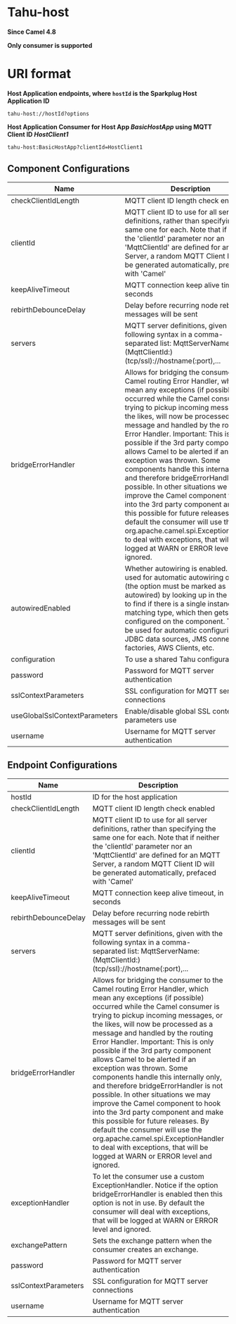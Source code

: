 # Tahu-host

**Since Camel 4.8**

**Only consumer is supported**

# URI format

**Host Application endpoints, where `hostId` is the Sparkplug Host
Application ID**

    tahu-host://hostId?options

**Host Application Consumer for Host App *BasicHostApp* using MQTT
Client ID *HostClient1***

    tahu-host:BasicHostApp?clientId=HostClient1

## Component Configurations

  
|Name|Description|Default|Type|
|---|---|---|---|
|checkClientIdLength|MQTT client ID length check enabled|false|boolean|
|clientId|MQTT client ID to use for all server definitions, rather than specifying the same one for each. Note that if neither the 'clientId' parameter nor an 'MqttClientId' are defined for an MQTT Server, a random MQTT Client ID will be generated automatically, prefaced with 'Camel'||string|
|keepAliveTimeout|MQTT connection keep alive timeout, in seconds|30|integer|
|rebirthDebounceDelay|Delay before recurring node rebirth messages will be sent|5000|integer|
|servers|MQTT server definitions, given with the following syntax in a comma-separated list: MqttServerName:(MqttClientId:)(tcp/ssl)://hostname(:port),...||string|
|bridgeErrorHandler|Allows for bridging the consumer to the Camel routing Error Handler, which mean any exceptions (if possible) occurred while the Camel consumer is trying to pickup incoming messages, or the likes, will now be processed as a message and handled by the routing Error Handler. Important: This is only possible if the 3rd party component allows Camel to be alerted if an exception was thrown. Some components handle this internally only, and therefore bridgeErrorHandler is not possible. In other situations we may improve the Camel component to hook into the 3rd party component and make this possible for future releases. By default the consumer will use the org.apache.camel.spi.ExceptionHandler to deal with exceptions, that will be logged at WARN or ERROR level and ignored.|false|boolean|
|autowiredEnabled|Whether autowiring is enabled. This is used for automatic autowiring options (the option must be marked as autowired) by looking up in the registry to find if there is a single instance of matching type, which then gets configured on the component. This can be used for automatic configuring JDBC data sources, JMS connection factories, AWS Clients, etc.|true|boolean|
|configuration|To use a shared Tahu configuration||object|
|password|Password for MQTT server authentication||string|
|sslContextParameters|SSL configuration for MQTT server connections||object|
|useGlobalSslContextParameters|Enable/disable global SSL context parameters use|false|boolean|
|username|Username for MQTT server authentication||string|

## Endpoint Configurations

  
|Name|Description|Default|Type|
|---|---|---|---|
|hostId|ID for the host application||string|
|checkClientIdLength|MQTT client ID length check enabled|false|boolean|
|clientId|MQTT client ID to use for all server definitions, rather than specifying the same one for each. Note that if neither the 'clientId' parameter nor an 'MqttClientId' are defined for an MQTT Server, a random MQTT Client ID will be generated automatically, prefaced with 'Camel'||string|
|keepAliveTimeout|MQTT connection keep alive timeout, in seconds|30|integer|
|rebirthDebounceDelay|Delay before recurring node rebirth messages will be sent|5000|integer|
|servers|MQTT server definitions, given with the following syntax in a comma-separated list: MqttServerName:(MqttClientId:)(tcp/ssl)://hostname(:port),...||string|
|bridgeErrorHandler|Allows for bridging the consumer to the Camel routing Error Handler, which mean any exceptions (if possible) occurred while the Camel consumer is trying to pickup incoming messages, or the likes, will now be processed as a message and handled by the routing Error Handler. Important: This is only possible if the 3rd party component allows Camel to be alerted if an exception was thrown. Some components handle this internally only, and therefore bridgeErrorHandler is not possible. In other situations we may improve the Camel component to hook into the 3rd party component and make this possible for future releases. By default the consumer will use the org.apache.camel.spi.ExceptionHandler to deal with exceptions, that will be logged at WARN or ERROR level and ignored.|false|boolean|
|exceptionHandler|To let the consumer use a custom ExceptionHandler. Notice if the option bridgeErrorHandler is enabled then this option is not in use. By default the consumer will deal with exceptions, that will be logged at WARN or ERROR level and ignored.||object|
|exchangePattern|Sets the exchange pattern when the consumer creates an exchange.||object|
|password|Password for MQTT server authentication||string|
|sslContextParameters|SSL configuration for MQTT server connections||object|
|username|Username for MQTT server authentication||string|

